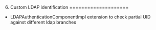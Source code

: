 6. Custom LDAP identification
====================

* LDAPAuthenticationComponentImpl extension to check partial UID against different ldap branches